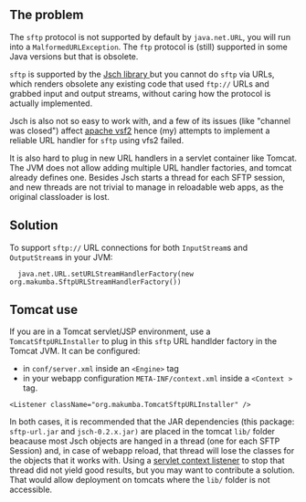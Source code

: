 The problem
------------
The `sftp` protocol is not supported by default by `java.net.URL`, you will run into a `MalformedURLException`. The `ftp` protocol is (still) supported in some Java versions but that is obsolete.

`sftp` is supported by the [Jsch library ](https://github.com/mwiede/jsch) but you cannot do `sftp` via URLs, which renders obsolete any existing code that used `ftp://` URLs and grabbed input and output streams, without caring how the protocol is actually implemented. 

Jsch is also not so easy to work with, and a few of its issues (like "channel was closed") affect [apache vsf2](https://commons.apache.org/proper/commons-vfs/) hence (my) attempts to implement a reliable URL handler for `sftp` using vfs2 failed.

It is also hard to plug in new URL handlers in a servlet container like Tomcat.  The JVM does not allow adding multiple URL handler factories, and tomcat already defines one. Besides Jsch starts a thread for each SFTP session, and new threads are not trivial to manage in reloadable web apps, as the original classloader is lost.

Solution
--------
To support `sftp://` URL connections for both `InputStream`s and `OutputStream`s in your JVM:

```
  java.net.URL.setURLStreamHandlerFactory(new org.makumba.SftpURLStreamHandlerFactory())
```

Tomcat use
----------
If you are in a Tomcat servlet/JSP environment, use a `TomcatSftpURLInstaller` to plug in this `sftp` URL handlder factory in the Tomcat JVM. It can be configured:
- in `conf/server.xml` inside an `<Engine>` tag
- in your webapp configuration `META-INF/context.xml`  inside a `<Context >` tag.

```
<Listener className="org.makumba.TomcatSftpURLInstaller" />
```

In both cases, it is recommended that the JAR dependencies (this package: `sftp-url.jar` and `jsch-0.2.x.jar)` are placed in the tomcat `lib/` folder beacause most Jsch objects are hanged in a thread (one for each SFTP Session) and, in case of webapp reload, that thread will lose the classes for the objects that it works with. Using a [servlet context listener](https://docs.oracle.com/javaee/6/api/javax/servlet/ServletContextListener.html) to stop that thread did not yield good results, but you may want to contribute a solution. That would allow deployment on tomcats where the `lib/` folder is not accessible.
